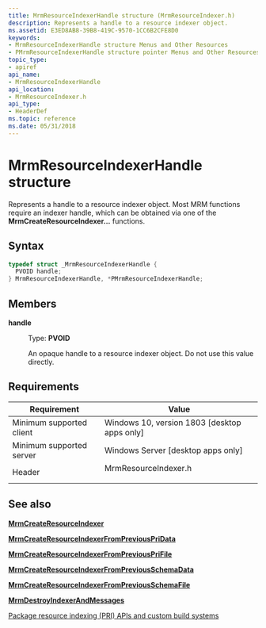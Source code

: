 ```yaml
---
title: MrmResourceIndexerHandle structure (MrmResourceIndexer.h)
description: Represents a handle to a resource indexer object.
ms.assetid: E3ED8AB8-39B8-419C-9570-1CC6B2CFE8D0
keywords:
- MrmResourceIndexerHandle structure Menus and Other Resources
- PMrmResourceIndexerHandle structure pointer Menus and Other Resources
topic_type:
- apiref
api_name:
- MrmResourceIndexerHandle
api_location:
- MrmResourceIndexer.h
api_type:
- HeaderDef
ms.topic: reference
ms.date: 05/31/2018
---
```


# MrmResourceIndexerHandle structure

Represents a handle to a resource indexer object. Most MRM functions require an indexer handle, which can 
be obtained via one of the **MrmCreateResourceIndexer...** functions.

## Syntax


```C++
typedef struct _MrmResourceIndexerHandle {
  PVOID handle;
} MrmResourceIndexerHandle, *PMrmResourceIndexerHandle;
```



## Members

<dl> <dt>

**handle**
</dt> <dd>

Type: **PVOID**

</dd> <dd>

An opaque handle to a resource indexer object. Do not use this value directly.

</dd> </dl>

## Requirements



| Requirement | Value |
|-------------------------------------|-------------------------------------------------------------------------------------------------|
| Minimum supported client<br/> | Windows 10, version 1803 \[desktop apps only\]<br/>                                       |
| Minimum supported server<br/> | Windows Server \[desktop apps only\]<br/>                                                 |
| Header<br/>                   | <dl> <dt>MrmResourceIndexer.h</dt> </dl> |



## See also

<dl> <dt>

[**MrmCreateResourceIndexer**](mrmcreateresourceindexer.md)
</dt></dl>

<dl> <dt>

[**MrmCreateResourceIndexerFromPreviousPriData**](mrmcreateresourceindexerfrompreviouspridata-.md)
</dt></dl>

<dl> <dt>

[**MrmCreateResourceIndexerFromPreviousPriFile**](mrmcreateresourceindexerfrompreviousprifile.md)
</dt></dl>

<dl> <dt>

[**MrmCreateResourceIndexerFromPreviousSchemaData**](mrmcreateresourceindexerfrompreviousschemadata.md)
</dt></dl>

<dl> <dt>

[**MrmCreateResourceIndexerFromPreviousSchemaFile**](mrmcreateresourceindexerfrompreviousschemafile.md)
</dt></dl>

<dl> <dt>

[**MrmDestroyIndexerAndMessages**](mrmresourceindexermessage.md)
</dt></dl>

<dl> <dt>

[Package resource indexing (PRI) APIs and custom build systems](/windows/uwp/app-resources/pri-apis-custom-build-systems)
</dt></dl>

